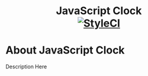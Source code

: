 # <div align="center">JavaScript Clock <br/>[![StyleCI](https://github.styleci.io/repos/139052195/shield?branch=master)](https://github.styleci.io/repos/139052195)</div>

# About JavaScript Clock
Description Here


